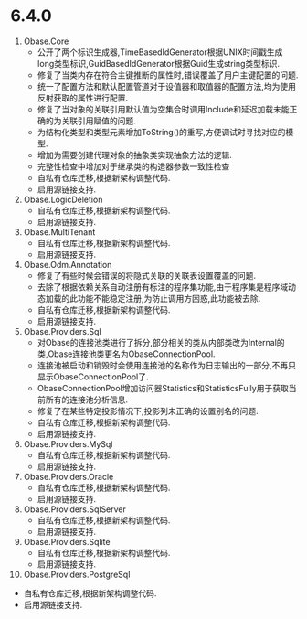 # 6.4.0
1. Obase.Core
   - 公开了两个标识生成器,TimeBasedIdGenerator根据UNIX时间戳生成long类型标识,GuidBasedIdGenerator根据Guid生成string类型标识.
   - 修复了当类内存在符合主键推断的属性时,错误覆盖了用户主键配置的问题.
   - 统一了配置方法和默认配置管道对于设值器和取值器的配置方法,均为使用反射获取的属性进行配置.
   - 修复了当对象的关联引用默认值为空集合时调用Include和延迟加载未能正确的为关联引用赋值的问题.
   - 为结构化类型和类型元素增加ToString()的重写,方便调试时寻找对应的模型.
   - 增加为需要创建代理对象的抽象类实现抽象方法的逻辑.
   - 完整性检查中增加对于继承类的构造器参数一致性检查
   - 自私有仓库迁移,根据新架构调整代码.
   - 启用源链接支持.
2. Obase.LogicDeletion
   - 自私有仓库迁移,根据新架构调整代码.
   - 启用源链接支持.
3. Obase.MultiTenant
   - 自私有仓库迁移,根据新架构调整代码.
   - 启用源链接支持.
4. Obase.Odm.Annotation
   - 修复了有些时候会错误的将隐式关联的关联表设置覆盖的问题.
   - 去除了根据依赖关系自动注册有标注的程序集功能,由于程序集是程序域动态加载的此功能不能稳定注册,为防止调用方困惑,此功能被去除.
   - 自私有仓库迁移,根据新架构调整代码.
   - 启用源链接支持.
5. Obase.Providers.Sql
   - 对Obase的连接池类进行了拆分,部分相关的类从内部类改为Internal的类,Obase连接池类更名为ObaseConnectionPool.
   - 连接池被启动和销毁时会使用连接池的名称作为日志输出的一部分,不再只显示ObaseConnectionPool了.
   - ObaseConnectionPool增加访问器Statistics和StatisticsFully用于获取当前所有的连接池分析信息.
   - 修复了在某些特定投影情况下,投影列未正确的设置别名的问题.
   - 自私有仓库迁移,根据新架构调整代码.
   - 启用源链接支持.
6. Obase.Providers.MySql
   - 自私有仓库迁移,根据新架构调整代码.
   - 启用源链接支持.
7. Obase.Providers.Oracle
   - 自私有仓库迁移,根据新架构调整代码.
   - 启用源链接支持.
8. Obase.Providers.SqlServer
   - 自私有仓库迁移,根据新架构调整代码.
   - 启用源链接支持.
9. Obase.Providers.Sqlite
   - 自私有仓库迁移,根据新架构调整代码.
   - 启用源链接支持.
10. Obase.Providers.PostgreSql
   - 自私有仓库迁移,根据新架构调整代码.
   - 启用源链接支持.